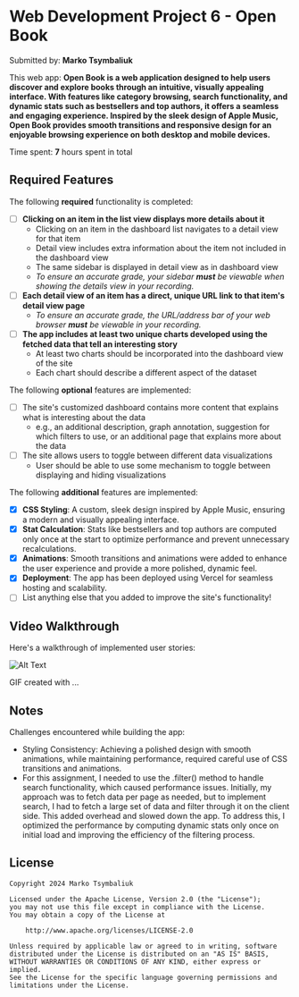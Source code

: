 # Web Development Project 6 - Open Book

Submitted by: **Marko Tsymbaliuk**

This web app: **Open Book is a web application designed to help users discover and explore books through an intuitive, visually appealing interface. With features like category browsing, search functionality, and dynamic stats such as bestsellers and top authors, it offers a seamless and engaging experience. Inspired by the sleek design of Apple Music, Open Book provides smooth transitions and responsive design for an enjoyable browsing experience on both desktop and mobile devices.**

Time spent: **7** hours spent in total

## Required Features

The following **required** functionality is completed:

- [ ] **Clicking on an item in the list view displays more details about it**
  - Clicking on an item in the dashboard list navigates to a detail view for that item
  - Detail view includes extra information about the item not included in the dashboard view
  - The same sidebar is displayed in detail view as in dashboard view
  - _To ensure an accurate grade, your sidebar **must** be viewable when showing the details view in your recording._
- [ ] **Each detail view of an item has a direct, unique URL link to that item's detail view page**
  - _To ensure an accurate grade, the URL/address bar of your web browser **must** be viewable in your recording._
- [ ] **The app includes at least two unique charts developed using the fetched data that tell an interesting story**
  - At least two charts should be incorporated into the dashboard view of the site
  - Each chart should describe a different aspect of the dataset

The following **optional** features are implemented:

- [ ] The site's customized dashboard contains more content that explains what is interesting about the data
  - e.g., an additional description, graph annotation, suggestion for which filters to use, or an additional page that explains more about the data
- [ ] The site allows users to toggle between different data visualizations
  - User should be able to use some mechanism to toggle between displaying and hiding visualizations

The following **additional** features are implemented:

- [x] **CSS Styling**: A custom, sleek design inspired by Apple Music, ensuring a modern and visually appealing interface.
- [x] **Stat Calculation**: Stats like bestsellers and top authors are computed only once at the start to optimize performance and prevent unnecessary recalculations.
- [x] **Animations**: Smooth transitions and animations were added to enhance the user experience and provide a more polished, dynamic feel.
- [x] **Deployment**: The app has been deployed using Vercel for seamless hosting and scalability.
- [ ] List anything else that you added to improve the site's functionality!

## Video Walkthrough

Here's a walkthrough of implemented user stories:

![Alt Text](docs/open-book-demo.gif)

<!-- Replace this with whatever GIF tool you used! -->

GIF created with ...

<!-- Recommended tools:
[Kap](https://getkap.co/) for macOS
[ScreenToGif](https://www.screentogif.com/) for Windows
[peek](https://github.com/phw/peek) for Linux. -->

## Notes

Challenges encountered while building the app:

- Styling Consistency: Achieving a polished design with smooth animations, while maintaining performance, required careful use of CSS transitions and animations.
- For this assignment, I needed to use the .filter() method to handle search functionality, which caused performance issues. Initially, my approach was to fetch data per page as needed, but to implement search, I had to fetch a large set of data and filter through it on the client side. This added overhead and slowed down the app. To address this, I optimized the performance by computing dynamic stats only once on initial load and improving the efficiency of the filtering process.

## License

    Copyright 2024 Marko Tsymbaliuk

    Licensed under the Apache License, Version 2.0 (the "License");
    you may not use this file except in compliance with the License.
    You may obtain a copy of the License at

        http://www.apache.org/licenses/LICENSE-2.0

    Unless required by applicable law or agreed to in writing, software
    distributed under the License is distributed on an "AS IS" BASIS,
    WITHOUT WARRANTIES OR CONDITIONS OF ANY KIND, either express or implied.
    See the License for the specific language governing permissions and
    limitations under the License.
